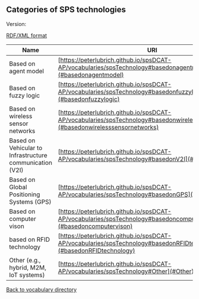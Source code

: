 ## Categories of SPS technologies

Version:

[RDF/XML format](www.google.com)

Name | URI
---- | ---
<a name="basedonagentmodel"></a> Based on agent model | [https://peterlubrich.github.io/spsDCAT-AP/vocabularies/spsTechnology#basedonagentmodel](#basedonagentmodel)
<a name="basedonfuzzylogic"></a> Based on fuzzy logic | [https://peterlubrich.github.io/spsDCAT-AP/vocabularies/spsTechnology#basedonfuzzylogic](#basedonfuzzylogic)
<a name="basedonwirelesssensornetworks"></a> Based on wireless sensor networks | [https://peterlubrich.github.io/spsDCAT-AP/vocabularies/spsTechnology#basedonwirelesssensornetworks](#basedonwirelesssensornetworks)
<a name="basedonV2I"></a> Based on Vehicular to Infrastructure communication (V2I) | [https://peterlubrich.github.io/spsDCAT-AP/vocabularies/spsTechnology#basedonV2I](#basedonV2I)
<a name="basedonGPS"></a> Based on Global Positioning Systems (GPS) | [https://peterlubrich.github.io/spsDCAT-AP/vocabularies/spsTechnology#basedonGPS](#basedonGPS)
<a name="basedoncomputervison"></a> Based on computer vison | [https://peterlubrich.github.io/spsDCAT-AP/vocabularies/spsTechnology#basedoncomputervison](#basedoncomputervison)
<a name="basedonRFIDtechnology"></a> based on RFID technology | [https://peterlubrich.github.io/spsDCAT-AP/vocabularies/spsTechnology#basedonRFIDtechnology](#basedonRFIDtechnology)
<a name="Other"></a> Other (e.g., hybrid, M2M, IoT systems) | [https://peterlubrich.github.io/spsDCAT-AP/vocabularies/spsTechnology#Other](#Other)


[Back to vocabulary directory](https://peterlubrich.github.io/spsDCAT-AP/vocabularies/)


